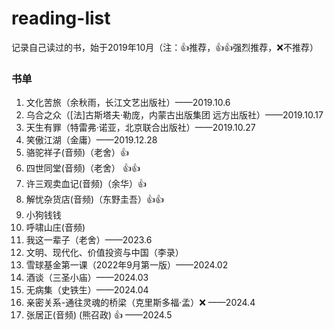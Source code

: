 # reading-list
记录自己读过的书，始于2019年10月（注：👍推荐，👍👍强烈推荐，❌不推荐）

### 书单
1. 文化苦旅（余秋雨，长江文艺出版社）——2019.10.6
2. 乌合之众（[法]古斯塔夫·勒庞，内蒙古出版集团 远方出版社）——2019.10.17
3. 天生有罪（特雷弗·诺亚，北京联合出版社）——2019.10.27
4. 笑傲江湖（金庸）——2019.12.28
5. 骆驼祥子(音频)（老舍）👍
6. 四世同堂(音频)（老舍） 👍👍 
7. 许三观卖血记(音频)（余华）👍
8. 解忧杂货店(音频)（东野圭吾）👍👍
9. 小狗钱钱
10. 呼啸山庄(音频)
11. 我这一辈子（老舍）——2023.6
12. 文明、现代化、价值投资与中国（李录）
13. 雪球基金第一课（2022年9月第一版）——2024.02
14. 酒谈（三圣小庙）——2024.03
15. 无病集（史铁生）——2024.04
16. 亲密关系-通往灵魂的桥梁（克里斯多福·孟）❌ ——2024.4
17. 张居正(音频) (熊召政) 👍 ——2024.5 
